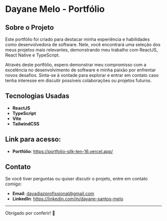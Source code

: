 # Dayane Melo - Portfólio

## Sobre o Projeto

Este portfólio foi criado para destacar minha experiência e habilidades como desenvolvedora de software. Nele, você encontrará uma seleção dos meus projetos mais relevantes, demonstrando meu trabalho com ReactJS, React Native e TypeScript.

Através deste portfólio, espero demonstrar meu compromisso com a excelência no desenvolvimento de software e minha paixão por enfrentar novos desafios. Sinta-se à vontade para explorar e entrar em contato caso tenha interesse em discutir possíveis colaborações ou projetos futuros.

## Tecnologias Usadas

- **ReactJS**
- **TypeScript**
- **Vite**
- **TailwindCSS**

## Link para acesso:

- **Portfólio**: https://portfolio-silk-ten-16.vercel.app/

## Contato

Se você tiver perguntas ou quiser discutir o projeto, entre em contato comigo:

- **Email**: dayadiazprofissional@gmail.com
- **LinkedIn**: https://linkedin.com/in/dayane-santos-melo

---

Obrigado por conferir! 🚀
